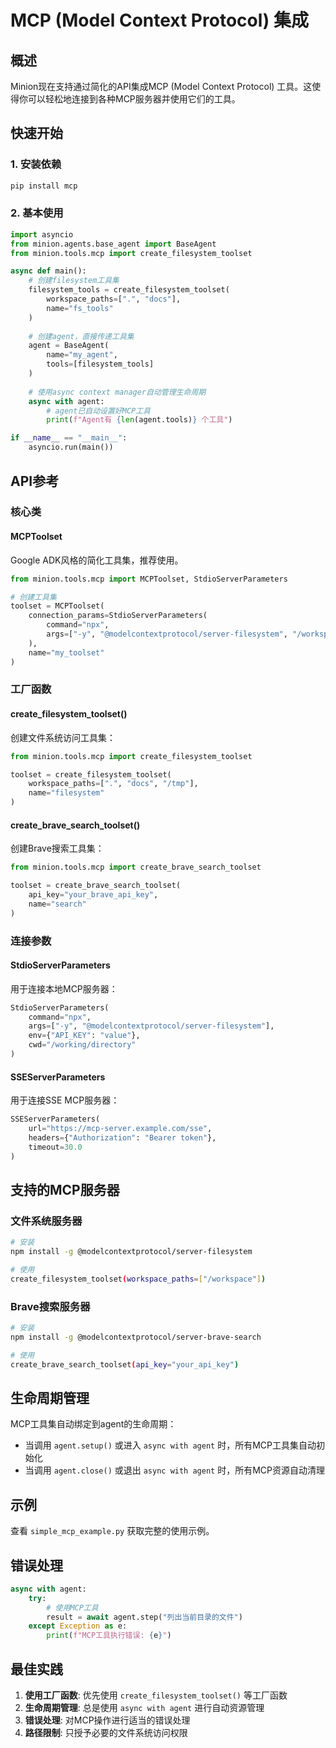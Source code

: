 # MCP (Model Context Protocol) 集成

## 概述

Minion现在支持通过简化的API集成MCP (Model Context Protocol) 工具。这使得你可以轻松地连接到各种MCP服务器并使用它们的工具。

## 快速开始

### 1. 安装依赖

```bash
pip install mcp
```

### 2. 基本使用

```python
import asyncio
from minion.agents.base_agent import BaseAgent
from minion.tools.mcp import create_filesystem_toolset

async def main():
    # 创建filesystem工具集
    filesystem_tools = create_filesystem_toolset(
        workspace_paths=[".", "docs"],
        name="fs_tools"
    )
    
    # 创建agent，直接传递工具集
    agent = BaseAgent(
        name="my_agent",
        tools=[filesystem_tools]
    )
    
    # 使用async context manager自动管理生命周期
    async with agent:
        # agent已自动设置好MCP工具
        print(f"Agent有 {len(agent.tools)} 个工具")

if __name__ == "__main__":
    asyncio.run(main())
```

## API参考

### 核心类

#### MCPToolset

Google ADK风格的简化工具集，推荐使用。

```python
from minion.tools.mcp import MCPToolset, StdioServerParameters

# 创建工具集
toolset = MCPToolset(
    connection_params=StdioServerParameters(
        command="npx",
        args=["-y", "@modelcontextprotocol/server-filesystem", "/workspace"]
    ),
    name="my_toolset"
)
```

### 工厂函数

#### create_filesystem_toolset()

创建文件系统访问工具集：

```python
from minion.tools.mcp import create_filesystem_toolset

toolset = create_filesystem_toolset(
    workspace_paths=[".", "docs", "/tmp"],
    name="filesystem"
)
```

#### create_brave_search_toolset()

创建Brave搜索工具集：

```python
from minion.tools.mcp import create_brave_search_toolset

toolset = create_brave_search_toolset(
    api_key="your_brave_api_key",
    name="search"
)
```

### 连接参数

#### StdioServerParameters

用于连接本地MCP服务器：

```python
StdioServerParameters(
    command="npx",
    args=["-y", "@modelcontextprotocol/server-filesystem"],
    env={"API_KEY": "value"},
    cwd="/working/directory"
)
```

#### SSEServerParameters

用于连接SSE MCP服务器：

```python
SSEServerParameters(
    url="https://mcp-server.example.com/sse",
    headers={"Authorization": "Bearer token"},
    timeout=30.0
)
```

## 支持的MCP服务器

### 文件系统服务器

```bash
# 安装
npm install -g @modelcontextprotocol/server-filesystem

# 使用
create_filesystem_toolset(workspace_paths=["/workspace"])
```

### Brave搜索服务器

```bash
# 安装
npm install -g @modelcontextprotocol/server-brave-search

# 使用
create_brave_search_toolset(api_key="your_api_key")
```

## 生命周期管理

MCP工具集自动绑定到agent的生命周期：

- 当调用 `agent.setup()` 或进入 `async with agent` 时，所有MCP工具集自动初始化
- 当调用 `agent.close()` 或退出 `async with agent` 时，所有MCP资源自动清理

## 示例

查看 `simple_mcp_example.py` 获取完整的使用示例。

## 错误处理

```python
async with agent:
    try:
        # 使用MCP工具
        result = await agent.step("列出当前目录的文件")
    except Exception as e:
        print(f"MCP工具执行错误: {e}")
```

## 最佳实践

1. **使用工厂函数**: 优先使用 `create_filesystem_toolset()` 等工厂函数
2. **生命周期管理**: 总是使用 `async with agent` 进行自动资源管理
3. **错误处理**: 对MCP操作进行适当的错误处理
4. **路径限制**: 只授予必要的文件系统访问权限 
